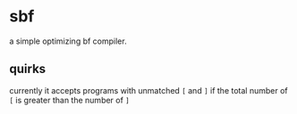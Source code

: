 # sbf

a simple optimizing bf compiler.

## quirks

currently it accepts programs with unmatched `[` and `]` if the total number of `[` is greater than the number of `]`